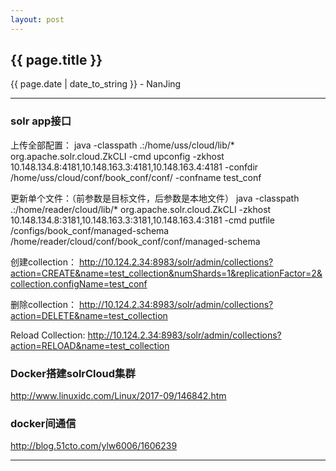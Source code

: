```yaml
---
layout: post
---
```


<h2>{{ page.title }}</h2>
<p class='meta'>{{ page.date | date_to_string }} - NanJing</p>

---

### solr app接口 ###

上传全部配置：
java -classpath .:/home/uss/cloud/lib/* org.apache.solr.cloud.ZkCLI -cmd upconfig -zkhost 10.148.134.8:4181,10.148.163.3:4181,10.148.163.4:4181 -confdir /home/uss/cloud/conf/book_conf/conf/ -confname test_conf

更新单个文件：（前参数是目标文件，后参数是本地文件）
java -classpath .:/home/reader/cloud/lib/* org.apache.solr.cloud.ZkCLI -zkhost 10.148.134.8:3181,10.148.163.3:3181,10.148.163.4:3181 -cmd putfile /configs/book_conf/managed-schema /home/reader/cloud/conf/book_conf/conf/managed-schema

创建collection：
http://10.124.2.34:8983/solr/admin/collections?action=CREATE&name=test_collection&numShards=1&replicationFactor=2&collection.configName=test_conf

删除collection：
http://10.124.2.34:8983/solr/admin/collections?action=DELETE&name=test_collection

Reload Collection:
http://10.124.2.34:8983/solr/admin/collections?action=RELOAD&name=test_collection


### Docker搭建solrCloud集群 ###

http://www.linuxidc.com/Linux/2017-09/146842.htm

### docker间通信 ###

http://blog.51cto.com/ylw6006/1606239

---

